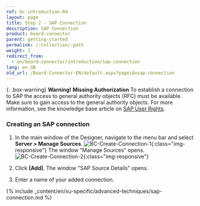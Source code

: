 ```yaml
---
ref: bc-introduction-04
layout: page
title: Step 2 - SAP Connection
description: SAP Connection
product: board-connector
parent: getting-started
permalink: /:collection/:path
weight: 2
redirect_from:
  - en/board-connector/introduction/sap-connection
lang: en_GB
old_url: /Board-Connector-EN/default.aspx?pageid=sap-connection
---	
```


{: .box-warning}
**Warning!** **Missing Authorization**
To establish a connection to SAP the access to general authority objects (RFC) must be available.
Make sure to gain access to the general authority objects. For more information, see the knowledge base article on [SAP User Rights](https://kb.theobald-software.com/sap/authority-objects-sap-user-rights).

### Creating an SAP connection

1. In the main window of the Designer, navigate to the menu bar and select **Server > Manage Sources**. 
![BC-Create-Connection-1](/img/content/bc_server_manage_sources.png){:class="img-responsive"}
The window "Manage Sources" opens.  
![BC-Create-Connection-2](/img/content/bc_manage_sources.png){:class="img-responsive"}

2. Click **[Add]**. The window "SAP Source Details" opens. <br>
3. Enter a name of your added connection.

{% include _content/en/xu-specific/advanced-techniques/sap-connection.md %}